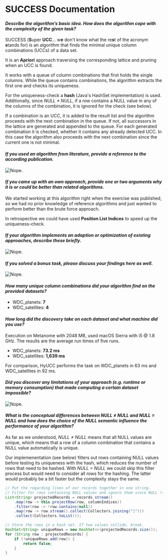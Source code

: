 # SUCCESS Documentation

#### _Describe the algorithm’s basic idea. How does the algorithm cope with the complexity of the given task?_

SUCCESS (**S**uper **UCC**... w**e** don't know what the re**s**t of the acronym **s**tands for) is an algorithm that finds the minimal unique column combinations (UCCs) of a data set.

It is an **Apriori** approach traversing the corresponding lattice and pruning when an UCC is found.

It works with a queue of column combinations that first holds the single columns. While the queue contains combinations, the algorithm extracts the first one and checks its uniqueness.

For the uniqueness-check a **hash** (Java's HashSet implementation) is used. Additionally, since _NULL ≠ NULL_, if a row contains a NULL value in any of the columns of the combination, it is ignored for the check (see below).

If a combination is an UCC, it is added to the result list and the algorithm proceeds with the next combination in the queue. If not, all successors in the lattice are generated and appended to the queue. For each generated combination it is checked, whether it contains any already detected UCC. In this case the algorithm also proceeds with the next combination since the current one is not minimal.

#### _If you used an algorithm from literature, provide a reference to the according publication._

![Nope.](https://media.giphy.com/media/3og0IwGidh5DYVDnzi/giphy.gif)

#### _If you came up with an own approach, provide one or two arguments why it is or could be better than related algorithms._

We started working at this algorithm right when the exercise was published, so we had no prior knowledge of reference algorithms and just wanted to perform better than the brute force approach.

In retrospective we could have used **Position List Indices** to speed up the uniqueness-check.

#### _If your algorithm implements an adaption or optimization of existing approaches, describe these briefly._

![Nope.](https://media.giphy.com/media/kGCuRgmbnO9EI/giphy.gif)

#### _If you solved a bonus task, please discuss your findings here as well._

![Nope.](https://media.giphy.com/media/3oeSAYNUIwvGwl5RRK/giphy.gif)

#### _How many unique column combinations did your algorithm find on the provided datasets?_

* WDC_planets: **7**
* WDC_satellites: **4**

#### _How long did the discovery take on each dataset and what machine did you use?_

Execution on Metanome with 2048 MB, used macOS Sierra with i5 @ 1.8 GHz. The results are the average run times of five runs.

* WDC_planets: **73.2 ms**
* WDC_satellites: **1,639 ms**

For comparison, HyUCC performs the task on WDC_planets in 63 ms and WDC_satellites in 92 ms.

#### _Did you discover any limitations of your approach (e.g. runtime or memory consumption) that made computing a certain dataset impossible?_

![Nope.](https://media.giphy.com/media/W5YVAfSttCqre/giphy.gif)

#### _What is the conceptual differences between NULL ≠ NULL and NULL = NULL and how does the choice of the NULL semantic influence the performance of your algorithm?_

As far as we understood, _NULL ≠ NULL_ means that all NULL values are unique, which means that a row of a column combination that contains a NULL value automatically is unique.

Our implemenentation (see below) filters out rows containing NULL values before testing its uniqueness with the hash, which reduces the number of rows that need to be hashed. With _NULL = NULL_ we could skip this filter process but would need to consider all rows for the hashing. The latter would probably be a bit faster but the complexity stays the same.

```java
// Put the regarding lines of our records together in one string.
// Filter for rows containing NULL values and ignore them since NULL != NULL.
List<String> projectedRecords = records.stream()
	.map(row -> this.projectRow(row, columnIndices))
	.filter(row -> !row.contains(null))
	.map(row -> row.stream().collect(Collectors.joining("|")))
	.collect(Collectors.toList());

// Store the rows in a hash set. If two values collide, break.
HashSet<String> uniqueRows = new HashSet<>(projectedRecords.size());
for (String row : projectedRecords) {
	if (!uniqueRows.add(row)) {
		return false;
	}
}
```
